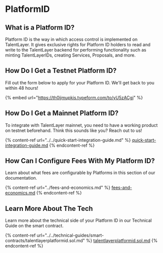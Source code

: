 # PlatformID

## What is a Platform ID?

Platform ID is the way in which access control is implemented on TalentLayer. It gives exclusive rights for Platform ID holders to read and write to the TalentLayer backend for performing functionality such as minting TalentLayerIDs, creating Services, Proposals, and more.

## How Do I Get a Testnet Platform ID?

Fill out the form below to apply for your Platform ID. We'll get back to you within 48 hours!

{% embed url="https://th0ijmupkis.typeform.com/to/yU5zACgj" %}

## How Do I Get a Mainnet Platform ID?

To integrate with TalentLayer mainnet, you need to have a working product on testnet beforehand. Think this sounds like you? Reach out to us!

{% content-ref url="../../quick-start-integration-guide.md" %}
[quick-start-integration-guide.md](../../quick-start-integration-guide.md)
{% endcontent-ref %}

## How Can I Configure Fees With My Platform ID?&#x20;

Learn about what fees are configurable by Platforms in this section of our documentation.&#x20;

{% content-ref url="../fees-and-economics.md" %}
[fees-and-economics.md](../fees-and-economics.md)
{% endcontent-ref %}

## Learn More About The Tech

Learn more about the technical side of your Platform ID in our Technical Guide on the smart contract.&#x20;

{% content-ref url="../../technical-guides/smart-contracts/talentlayerplatformid.sol.md" %}
[talentlayerplatformid.sol.md](../../technical-guides/smart-contracts/talentlayerplatformid.sol.md)
{% endcontent-ref %}
